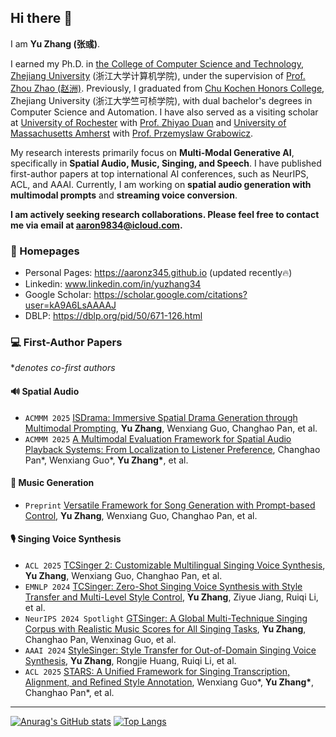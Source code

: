 ## Hi there 👋

I am **Yu Zhang (张彧)**.

I earned my Ph.D. in [the College of Computer Science and Technology](http://www.en.cs.zju.edu.cn/), [Zhejiang University](https://www.zju.edu.cn/english/) (浙江大学计算机学院), under the supervision of [Prof. Zhou Zhao (赵洲)](https://person.zju.edu.cn/zhaozhou).
Previously, I graduated from [Chu Kochen Honors College](http://ckc.zju.edu.cn/ckcen/main.htm), Zhejiang University (浙江大学竺可桢学院), with dual bachelor's degrees in Computer Science and Automation. 
I have also served as a visiting scholar at [University of Rochester](https://www.rochester.edu/) with [Prof. Zhiyao Duan](https://www.hajim.rochester.edu/ece/people/faculty/duan_zhiyao) and [University of Massachusetts Amherst](https://www.umass.edu/) with [Prof. Przemyslaw Grabowicz](https://www.cics.umass.edu/about/directory/przemyslaw-grabowicz).

My research interests primarily focus on **Multi-Modal Generative AI**, specifically in **Spatial Audio, Music, Singing, and Speech**. I have published first-author papers at top international AI conferences, such as NeurIPS, ACL, and AAAI. Currently, I am working on **spatial audio generation with multimodal prompts** and **streaming voice conversion**. 

**I am actively seeking research collaborations. Please feel free to contact me via email at aaron9834@icloud.com.**

### 📎 Homepages
- Personal Pages: https://aaronz345.github.io (updated recently🔥)
- Linkedin: www.linkedin.com/in/yuzhang34
- Google Scholar: https://scholar.google.com/citations?user=kA9A6LsAAAAJ
- DBLP: https://dblp.org/pid/50/671-126.html

### 💻 First-Author Papers
**denotes co-first authors*

#### 🔊 Spatial Audio

- ``ACMMM 2025`` [ISDrama: Immersive Spatial Drama Generation through Multimodal Prompting](https://arxiv.org/abs/2504.20630), **Yu Zhang**, Wenxiang Guo, Changhao Pan, et al.
- ``ACMMM 2025`` [A Multimodal Evaluation Framework for Spatial Audio Playback Systems: From Localization to Listener Preference](), Changhao Pan\*, Wenxiang Guo\*, **Yu Zhang\***, et al.

#### 🎼 Music Generation

- ``Preprint`` [Versatile Framework for Song Generation with Prompt-based Control](https://arxiv.org/abs/2504.19062), **Yu Zhang**, Wenxiang Guo, Changhao Pan, et al.

#### 🎙️ Singing Voice Synthesis

- ``ACL 2025`` [TCSinger 2: Customizable Multilingual Singing Voice Synthesis](https://arxiv.org/abs/2505.14910), **Yu Zhang**, Wenxiang Guo, Changhao Pan, et al.
- ``EMNLP 2024`` [TCSinger: Zero-Shot Singing Voice Synthesis with Style Transfer and Multi-Level Style Control](https://arxiv.org/abs/2409.15977), **Yu Zhang**, Ziyue Jiang, Ruiqi Li, et al.
- ``NeurIPS 2024 Spotlight`` [GTSinger: A Global Multi-Technique Singing Corpus with Realistic Music Scores for All Singing Tasks](https://arxiv.org/abs/2409.13832), **Yu Zhang**, Changhao Pan, Wenxinag Guo, et al.
- ``AAAI 2024`` [StyleSinger: Style Transfer for Out-of-Domain Singing Voice Synthesis](https://arxiv.org/abs/2312.10741), **Yu Zhang**, Rongjie Huang, Ruiqi Li, et al.
- ``ACL 2025`` [STARS: A Unified Framework for Singing Transcription, Alignment, and Refined Style Annotation](), Wenxiang Guo\*, **Yu Zhang\***, Changhao Pan\*, et al.

---

[![Anurag's GitHub stats](https://github-readme-stats.vercel.app/api?username=AaronZ345&&count_private=true&show_icons=true&theme=transparent&hide=prs)](https://github.com/anuraghazra/github-readme-stats)
[![Top Langs](https://github-readme-stats.vercel.app/api/top-langs/?username=AaronZ345&theme=transparent&count_private=true&layout=compact)](https://github.com/anuraghazra/github-readme-stats)
